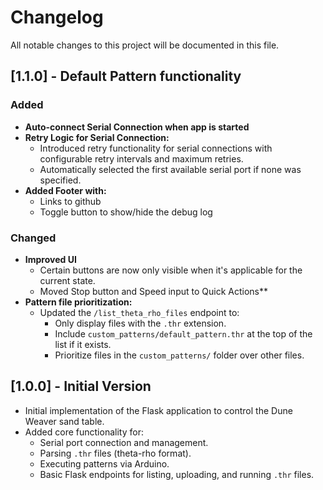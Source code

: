 # Changelog

All notable changes to this project will be documented in this file.

## [1.1.0] - Default Pattern functionality

### Added
- **Auto-connect Serial Connection when app is started**
- **Retry Logic for Serial Connection:**
    - Introduced retry functionality for serial connections with configurable retry intervals and maximum retries.
    - Automatically selected the first available serial port if none was specified.
- **Added Footer with:**
  - Links to github 
  - Toggle button to show/hide the debug log

### Changed
- **Improved UI**
  - Certain buttons are now only visible when it's applicable for the current state.
  - Moved Stop button and Speed input to Quick Actions**
- **Pattern file prioritization:**
    - Updated the `/list_theta_rho_files` endpoint to:
        - Only display files with the `.thr` extension.
        - Include `custom_patterns/default_pattern.thr` at the top of the list if it exists.
        - Prioritize files in the `custom_patterns/` folder over other files.

## [1.0.0] - Initial Version
- Initial implementation of the Flask application to control the Dune Weaver sand table.
- Added core functionality for:
    - Serial port connection and management.
    - Parsing `.thr` files (theta-rho format).
    - Executing patterns via Arduino.
    - Basic Flask endpoints for listing, uploading, and running `.thr` files.
